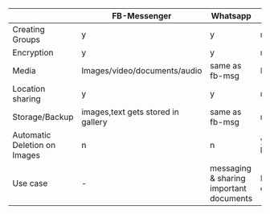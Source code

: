 ||FB-Messenger|Whatsapp|Snapchat|
|---|---|---|---|
|Creating Groups|y|y|n|
|Encryption|y|y|n|
|Media|Images/video/documents/audio|same as fb-msg|Images/video|
|Location sharing|y|y|n|
|Storage/Backup|images,text gets stored in gallery|same as fb-msg|not allowed|
|Automatic Deletion on Images|n|n|yes in 24 hours|
|Use case|-|messaging & sharing important documents|For entertainment|
